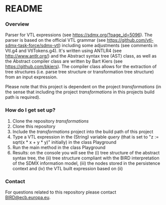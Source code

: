 # README #

### Overview ###

Parser for VTL expressions (see https://sdmx.org/?page_id=5096). The parser is based on the official VTL grammar (see https://github.com/vtl-sdmx-task-force/sdmx-vtl) including some adjustments (see comments in Vtl.g4 and VtlTokens.g4). It's written using ANTLR4 (see http://www.antlr.org/) and the Abstract syntax tree (AST) class, as well as the Abstract compiler class are written by Bart Kiers (see https://github.com/bkiers).
The compiler class allows for the extraction of tree structures (i.e. parse tree structure or transformation tree structure) from an input expression. 

Please note that this project is dependent on the project *transformations* (in the sense that including the project *transformations* in this projects build path is required).

### How do I get set up? ###

1. Clone the repository *transformations*
2. Clone this repository
3. Include the *transformations* project into the build path of this project
4. Type a VTL expression in the (String) variable *query* (that is set to "z := sqrt(x * x + y * y)" initially) in the class Playground
5. Run the main method in the class Playground
6. Results: on the console you will see the (i) tree structure of the abstract syntax tree, the (ii) tree structure compliant with the BIRD interpretation of the SDMX information model, (iii) the nodes stored in the persistence context and (iv) the VTL built expression based on (ii)

### Contact ###

For questions related to this repository please contact BIRD@ecb.europa.eu.